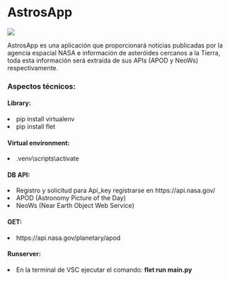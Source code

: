 <caption>
    <div class="container" style="text-aling:center";>
        <h1>AstrosApp</h1>
    </div>
</caption>

<section>
<div class="container">
    <img src="https://github.com/user-attachments/assets/36a3ffb3-8320-43b8-b2f8-b1cdbba06b78">
</div>   
<div class="container">
    <p>AstrosApp es una aplicación que proporcionará noticias publicadas por la agencia espacial NASA e información de asteróides cercanos a la Tierra, toda esta 
        información será extraída de sus APIs (APOD y NeoWs) respectivamente.</p>
</div>

<div class="container">
    <h3>Aspectos técnicos:</h3>
</div>

<div class="container">
    <h4>Library:</h4>
        <li>pip install virtualenv</li>
        <li>pip install flet</li>
</div>

<div class="container">
    <h4>Virtual environment:</h4>
        <li>.venv\scripts\activate</li>
</div>
<div class="container">
    <h4>DB API:</h4>
        <li>Registro y solicitud para Api_key registrarse en https://api.nasa.gov/</li>
        <li>APOD (Astronomy Picture of the Day)</li>
        <li>NeoWs (Near Earth Object Web Service)</li>
</div>

<div class="container">
    <h4>GET:</h4>
        <li>https://api.nasa.gov/planetary/apod</li>
</div>
</section>

<footer>
<div class="container">
    <h4>Runserver:</h4>
</div>

<div class="container">
    <li>En la terminal de VSC ejecutar el comando: <b>flet run main.py</li> 
</div>
</footer>


